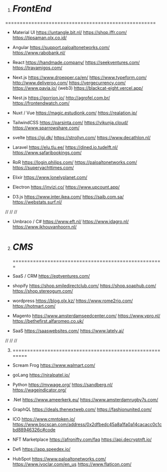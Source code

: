 1. # _FrontEnd_

====================================================

- Material UI
  https://untangle.bit.nl/
  https://shop.iffr.com/
  https://tipsaman.olx.co.id/

- Angular
  https://support.paloaltonetworks.com/
  https://www.rabobank.nl/

- React
  https://handmade.company/
  https://seekventures.com/
  https://travamigos.com/

- Next.js
  https://www.drpepper.ca/en/
  https://www.typeform.com/
  http://www.deliveroo.com/
  https://vergecurrency.com/
  https://www.pavia.io/   (web3)
  https://blackcat-eight.vercel.app/

- Nest.js
  https://gorrion.io/
  http://agrofel.com.br/
  https://frontendwatch.com/

- Nuxt / Vue
  https://magic.estudionk.com/
  https://realation.jp/

- TailwindCSS
  https://parsinta.com/
  https://vikunja.cloud/
  https://www.sparrowshare.com/

- svelte
  https://gi.dk/
  https://strollyn.com/
  https://www.decathlon.nl/

- Laravel
  https://elu.tlu.ee/
  https://dined.io.tudelft.nl/
  https://www.safaribookings.com/

- RoR
  https://login.philips.com/
  https://paloaltonetworks.com/
  https://superyachttimes.com/

- Elixir
  https://www.lonelyplanet.com/

- Electron
  https://invizi.co/
  https://www.upcount.app/

- D3.js
  https://www.inter.ikea.com/
  https://saib.com.sa/
  https://webstats.surf.nl/

//
//
//

- Umbraco / C#
  https://www.eft.nl/
  https://www.idagro.nl/
  https://www.ikhouvanhoorn.nl/

2. # _CMS_
   ====================================================

- SaaS / CRM
  https://eqtventures.com/

- shopify
  https://shop.smiledirectclub.com/
  https://shop.soaphub.com/
  https://shop.stereogum.com/

- wordpress
  https://blog.olx.kz/
  https://www.rome2rio.com/
  https://hotmart.com/

- Magento
  https://www.amsterdamseedcenter.com/
  https://www.vpro.nl/
  https://bethefirst.alfaromeo.co.uk/

- SaaS
  https://saaswebsites.com/
  https://www.lately.ai/

//
//
//

3.  ========================================================

- Scream Frog
  https://www.walmart.com/

- goLang
  https://niralpatel.io/

- Python
  https://mywage.org/
  https://sandberg.nl/
  https://wageindicator.org/

- .Net
  https://www.ameerkerk.eu/
  https://www.amsterdamrugby7s.com/

- GraphQL
  https://deals.thenextweb.com/
  https://fashionunited.com/

* ICO
  https://www.cmntoken.io/
  https://www.bscscan.com/address/0x2dfbedc45a8a1fa0a14cacacc0c1cbd88946326c#code

- NFT Marketplace
  https://afronifty.com/faq
  https://api.decryptnft.io/

- Defi
  https://app.speedex.io/

- HubSpot
  https://www.paloaltonetworks.com/
  https://www.ivoclar.com/en_us
  https://www.flaticon.com/
